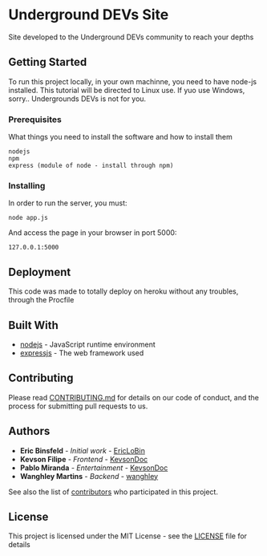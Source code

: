 # Underground DEVs Site

Site developed to the Underground DEVs community to reach your depths

## Getting Started

To run this project locally, in your own machinne, you need to have node-js installed. This tutorial will be directed to Linux use. If yuo use Windows, sorry.. Undergrounds DEVs is not for you.

### Prerequisites

What things you need to install the software and how to install them

```
nodejs
npm
express (module of node - install through npm)
```

### Installing

In order to run the server, you must:

```
node app.js
```

And access the page in your browser in port 5000:

```
127.0.0.1:5000
```


## Deployment

This code was made to totally deploy on heroku without any troubles, through the Procfile

## Built With

* [nodejs](https://nodejs.org/) - JavaScript runtime environment
* [expressjs](https://expressjs.com/) - The web framework used


## Contributing

Please read [CONTRIBUTING.md](#) for details on our code of conduct, and the process for submitting pull requests to us.


## Authors

* **Eric Binsfeld** - *Initial work* - [EricLoBin](https://github.com/EricLoBin)
* **Kevson Filipe** - *Frontend* - [KevsonDoc](https://github.com/KevsonDoc)
* **Pablo Miranda** - *Entertainment* - [KevsonDoc](https://github.com/KevsonDoc)
* **Wanghley Martins** - *Backend* - [wanghley](https://github.com/wanghley)

See also the list of [contributors](https://github.com/undergrounddevs/site/contributors) who participated in this project.

## License

This project is licensed under the MIT License - see the [LICENSE](LICENSE) file for details